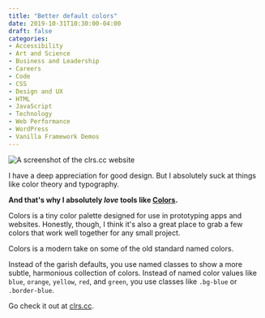 ```yaml
---
title: "Better default colors"
date: 2019-10-31T10:30:00-04:00
draft: false
categories:
- Accessibility
- Art and Science
- Business and Leadership
- Careers
- Code
- CSS
- Design and UX
- HTML
- JavaScript
- Technology
- Web Performance
- WordPress
- Vanilla Framework Demos
---
```


<img alt="A screenshot of the clrs.cc website" src="/img/articles/colors.jpg">

I have a deep appreciation for good design. But I absolutely suck at things like color theory and typography.

**And that's why I absolutely *love* tools like [Colors](http://clrs.cc/).**

Colors is a tiny color palette designed for use in prototyping apps and websites. Honestly, though, I think it's also a great place to grab a few colors that work well together for any small project.

Colors is a modern take on some of the old standard named colors.

Instead of the garish defaults, you use named classes to show a more subtle, harmonious collection of colors. Instead of named color values like `blue`, `orange`, `yellow`, `red`, and `green`, you use classes like `.bg-blue` or `.border-blue`.

Go check it out at [clrs.cc](http://clrs.cc).